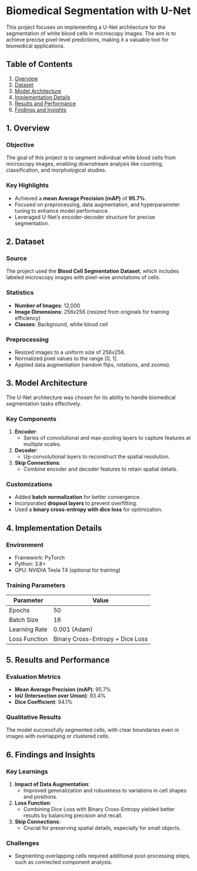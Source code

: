 # Biomedical Segmentation with U-Net

This project focuses on implementing a U-Net architecture for the segmentation of white blood cells in microscopy images. The aim is to achieve precise pixel-level predictions, making it a valuable tool for biomedical applications.

## Table of Contents
1. [Overview](#overview)
2. [Dataset](#dataset)
3. [Model Architecture](#model-architecture)
4. [Implementation Details](#implementation-details)
5. [Results and Performance](#results-and-performance)
6. [Findings and Insights](#findings-and-insights)

## 1. Overview
### Objective
The goal of this project is to segment individual white blood cells from microscopy images, enabling downstream analysis like counting, classification, and morphological studies.

### Key Highlights
- Achieved a **mean Average Precision (mAP)** of **95.7%**.
- Focused on preprocessing, data augmentation, and hyperparameter tuning to enhance model performance.
- Leveraged U-Net’s encoder-decoder structure for precise segmentation.

## 2. Dataset
### Source
The project used the **Blood Cell Segmentation Dataset**, which includes labeled microscopy images with pixel-wise annotations of cells.

### Statistics
- **Number of Images**: 12,000
- **Image Dimensions**: 256x256 (resized from originals for training efficiency)
- **Classes**: Background, white blood cell

### Preprocessing
- Resized images to a uniform size of 256x256.
- Normalized pixel values to the range [0, 1].
- Applied data augmentation (random flips, rotations, and zooms).

## 3. Model Architecture
The U-Net architecture was chosen for its ability to handle biomedical segmentation tasks effectively.  

### Key Components
1. **Encoder**:
   - Series of convolutional and max-pooling layers to capture features at multiple scales.
2. **Decoder**:
   - Up-convolutional layers to reconstruct the spatial resolution.
3. **Skip Connections**:
   - Combine encoder and decoder features to retain spatial details.

### Customizations
- Added **batch normalization** for better convergence.
- Incorporated **dropout layers** to prevent overfitting.
- Used a **binary cross-entropy with dice loss** for optimization.

## 4. Implementation Details
### Environment
- Framework: PyTorch
- Python: 3.8+
- GPU: NVIDIA Tesla T4 (optional for training)

### Training Parameters
| Parameter         | Value         |
|-------------------|---------------|
| Epochs            | 50            |
| Batch Size        | 16            |
| Learning Rate     | 0.001 (Adam)  |
| Loss Function     | Binary Cross-Entropy + Dice Loss |

## 5. Results and Performance
### Evaluation Metrics
- **Mean Average Precision (mAP)**: 95.7%
- **IoU (Intersection over Union)**: 93.4%
- **Dice Coefficient**: 94.1%

### Qualitative Results
The model successfully segmented cells, with clear boundaries even in images with overlapping or clustered cells.

## 6. Findings and Insights
### Key Learnings
1. **Impact of Data Augmentation**:
   - Improved generalization and robustness to variations in cell shapes and positions.
2. **Loss Function**:
   - Combining Dice Loss with Binary Cross-Entropy yielded better results by balancing precision and recall.
3. **Skip Connections**:
   - Crucial for preserving spatial details, especially for small objects.

### Challenges
- Segmenting overlapping cells required additional post-processing steps, such as connected component analysis.
